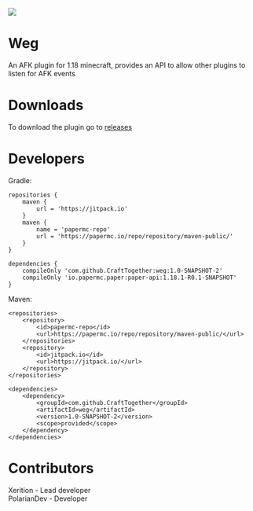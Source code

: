 [![](https://jitpack.io/v/CraftTogether/weg.svg)](https://jitpack.io/#CraftTogether/weg)
# Weg
An AFK plugin for 1.18 minecraft, provides an API to allow other plugins to listen for AFK events

# Downloads
To download the plugin go to [releases](https://github.com/CraftTogether/Weg/releases)

# Developers
Gradle:
```
repositories {
    maven {
        url = 'https://jitpack.io'
    }
    maven {
        name = 'papermc-repo'
        url = 'https://papermc.io/repo/repository/maven-public/'
    }
}

dependencies {
    compileOnly 'com.github.CraftTogether:weg:1.0-SNAPSHOT-2'
    compileOnly 'io.papermc.paper:paper-api:1.18.1-R0.1-SNAPSHOT'
}
```

Maven:
```
<repositories>
    <repository>
        <id>papermc-repo</id>
        <url>https://papermc.io/repo/repository/maven-public/</url>
    </repositories>
    <repository>
        <id>jitpack.io</id>
        <url>https://jitpack.io/</url>
    </repository>
</repositories>

<dependencies>
    <dependency>
        <groupId>com.github.CraftTogether</groupId>
        <artifactId>weg</artifactId>
        <version>1.0-SNAPSHOT-2</version>
        <scope>provided</scope>
    </dependency>
</dependencies>
```

# Contributors
Xerition - Lead developer <BR>
PolarianDev - Developer
